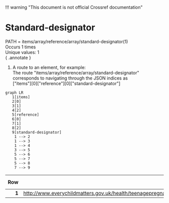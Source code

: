 !!! warning "This document is not official Crossref documentation"
# Standard-designator
PATH = items/array/reference/array/standard-designator(1)  
Occurs 1 times  
Unique values: 1  
{ .annotate }

1. A route to an element, for example:  
   The route "items/array/reference/array/standard-designator" corresponds to navigating through the JSON indices as  
   ["items"][0]["reference"][0]["standard-designator"]  

```mermaid
graph LR
   1[items]
   2[0]
   3[1]
   4[2]
   5[reference]
   6[0]
   7[1]
   8[2]
   9[standard-designator]
    1 --> 2
    1 --> 3
    1 --> 4
    3 --> 5
    5 --> 6
    5 --> 7
    5 --> 8
    7 --> 9
```

| **Row** | **Value**<br>`String`                                              | **Count**<br>`Int64` |
|--------:|-------------------------------------------------------------------:|---------------------:|
| **1**   | http://www.everychildmatters.gov.uk/health/teenagepregnancy/about/ | 1                    |

